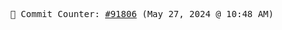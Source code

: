 <p align="center">
    <samp>
        📮 Commit Counter: <a href="https://github.com/Javascript-void0/Javascript-void0/commits/main">#91806</a> (May 27, 2024 @ 10:48 AM)
    </samp>
</p>
